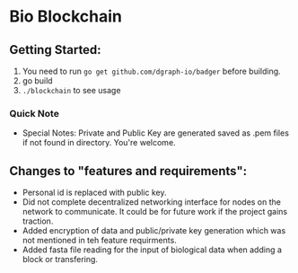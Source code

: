# Bio Blockchain

## Getting Started: 

1. You need to run `go get github.com/dgraph-io/badger` before building. 
2. go build
3. `./blockchain` to see usage

### Quick Note
- Special Notes: Private and Public Key are generated saved as .pem files if not found in directory. You're welcome.

## Changes to "features and requirements":
- Personal id is replaced with public key.
- Did not complete decentralized networking interface for nodes on the network to communicate. It could be for future work if the project gains traction.
- Added encryption of data and public/private key generation which was not mentioned in teh feature requirments.
- Added fasta file reading for the input of biological data when adding a block or transfering.
